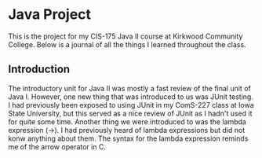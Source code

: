 # Java Project

This is the project for my CIS-175 Java II course at Kirkwood Community College. Below is a journal of all the things I learned throughout the class.

## Introduction

The introductory unit for Java II was mostly a fast review of the final unit of Java I. However, one new thing that was introduced to us was JUnit testing. I had previously been exposed to using JUnit in my ComS-227 class at Iowa State University, but this served as a nice review of JUnit as I hadn't used it for quite some time. Another thing we were introduced to was the lambda expression (->). I had previously heard of lambda expressions but did not konw anything about them. The syntax for the lambda expression reminds me of the arrow operator in C.
